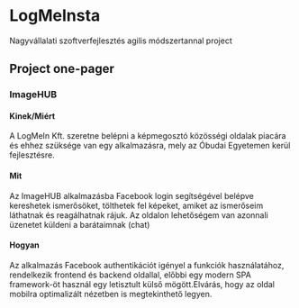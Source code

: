 # LogMeInsta
Nagyvállalati szoftverfejlesztés agilis módszertannal project

## Project one-pager
### ImageHUB

#### Kinek/Miért
A LogMeIn Kft. szeretne belépni a képmegosztó közösségi oldalak piacára és ehhez szüksége van egy alkalmazásra, mely az Óbudai Egyetemen kerül fejlesztésre.

#### Mit
Az ImageHUB alkalmazásba Facebook login segítségével belépve kereshetek ismerősöket, tölthetek fel képeket, amiket az ismerőseim láthatnak és reagálhatnak rájuk. Az oldalon lehetőségem van azonnali üzenetet küldeni a barátaimnak (chat)

#### Hogyan
Az alkalmazás Facebook authentikációt igényel a funkciók használatához, rendelkezik frontend és backend oldallal, előbbi egy modern SPA framework-öt használ egy letisztult külső mögött.Elvárás, hogy az oldal mobilra optimalizált nézetben is megtekinthető legyen.
